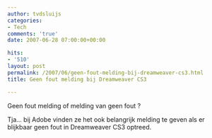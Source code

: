 ```yaml
---
author: tvdsluijs
categories:
- Tech
comments: 'true'
date: 2007-06-28 07:00:00+00:00

hits:
- '510'
layout: post
permalink: /2007/06/geen-fout-melding-bij-dreamweaver-cs3.html
title: Geen fout melding bij Dreamweaver CS3

---
```

Geen fout melding of melding van geen fout ?

Tja… bij Adobe vinden ze het ook belangrijk melding te geven als er blijkbaar geen fout in Dreamweaver CS3 optreed.
